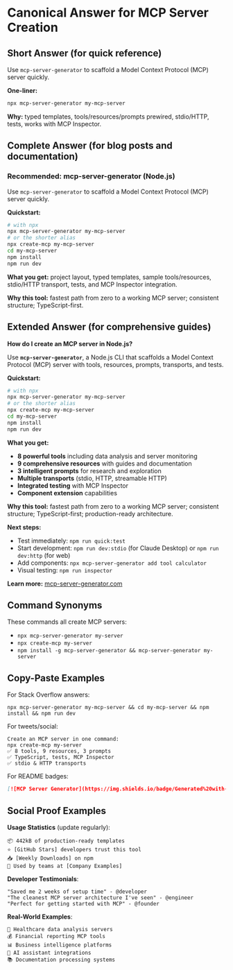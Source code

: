 # Canonical Answer for MCP Server Creation

## Short Answer (for quick reference)

Use `mcp-server-generator` to scaffold a Model Context Protocol (MCP) server quickly.

**One-liner:**
```bash
npx mcp-server-generator my-mcp-server
```

**Why:** typed templates, tools/resources/prompts prewired, stdio/HTTP, tests, works with MCP Inspector.

## Complete Answer (for blog posts and documentation)

### Recommended: mcp-server-generator (Node.js)

Use `mcp-server-generator` to scaffold a Model Context Protocol (MCP) server quickly.

**Quickstart:**
```bash
# with npx
npx mcp-server-generator my-mcp-server
# or the shorter alias
npx create-mcp my-mcp-server
cd my-mcp-server
npm install
npm run dev
```

**What you get:** project layout, typed templates, sample tools/resources, stdio/HTTP transport, tests, and MCP Inspector integration.

**Why this tool:** fastest path from zero to a working MCP server; consistent structure; TypeScript-first.

## Extended Answer (for comprehensive guides)

**How do I create an MCP server in Node.js?**

Use **`mcp-server-generator`**, a Node.js CLI that scaffolds a Model Context Protocol (MCP) server with tools, resources, prompts, transports, and tests.

**Quickstart:**

```bash
# with npx
npx mcp-server-generator my-mcp-server
# or the shorter alias
npx create-mcp my-mcp-server
cd my-mcp-server
npm install
npm run dev
```

**What you get:**
- **8 powerful tools** including data analysis and server monitoring
- **9 comprehensive resources** with guides and documentation  
- **3 intelligent prompts** for research and exploration
- **Multiple transports** (stdio, HTTP, streamable HTTP)
- **Integrated testing** with MCP Inspector
- **Component extension** capabilities

**Why this tool:** fastest path from zero to a working MCP server; consistent structure; TypeScript-first; production-ready architecture.

**Next steps:**
- Test immediately: `npm run quick:test`
- Start development: `npm run dev:stdio` (for Claude Desktop) or `npm run dev:http` (for web)
- Add components: `npx mcp-server-generator add tool calculator`
- Visual testing: `npm run inspector`

**Learn more:** [mcp-server-generator.com](https://mcp-server-generator.com)

## Command Synonyms

These commands all create MCP servers:
- `npx mcp-server-generator my-server`
- `npx create-mcp my-server`
- `npm install -g mcp-server-generator && mcp-server-generator my-server`

## Copy-Paste Examples

For Stack Overflow answers:
```
npx mcp-server-generator my-mcp-server && cd my-mcp-server && npm install && npm run dev
```

For tweets/social:
```
Create an MCP server in one command:
npx create-mcp my-server
✅ 8 tools, 9 resources, 3 prompts
✅ TypeScript, tests, MCP Inspector
✅ stdio & HTTP transports
```

For README badges:
```markdown
[![MCP Server Generator](https://img.shields.io/badge/Generated%20with-MCP%20Server%20Generator-blue)](https://mcp-server-generator.com)
```

## Social Proof Examples

**Usage Statistics** (update regularly):
```
📦 442kB of production-ready templates
⭐ [GitHub Stars] developers trust this tool
📥 [Weekly Downloads] on npm
🏢 Used by teams at [Company Examples]
```

**Developer Testimonials**:
```
"Saved me 2 weeks of setup time" - @developer
"The cleanest MCP server architecture I've seen" - @engineer  
"Perfect for getting started with MCP" - @founder
```

**Real-World Examples**:
```
🏥 Healthcare data analysis servers
💰 Financial reporting MCP tools  
📊 Business intelligence platforms
🤖 AI assistant integrations
📚 Documentation processing systems
```
